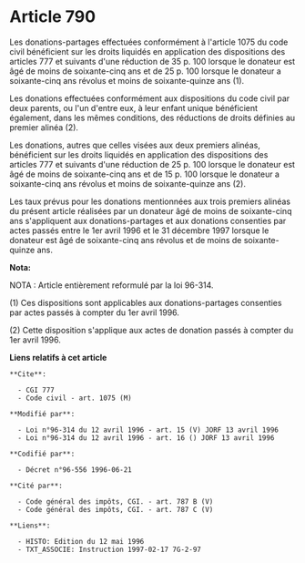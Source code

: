 # Article 790

Les donations-partages effectuées conformément à l'article 1075 du code civil bénéficient sur les droits liquidés en
application des dispositions des articles 777 et suivants d'une réduction de 35 p. 100 lorsque le donateur est âgé de moins
de soixante-cinq ans et de 25 p. 100 lorsque le donateur a soixante-cinq ans révolus et moins de soixante-quinze ans (1).

Les donations effectuées conformément aux dispositions du code civil par deux parents, ou l'un d'entre eux, à leur enfant
unique bénéficient également, dans les mêmes conditions, des réductions de droits définies au premier alinéa (2).

Les donations, autres que celles visées aux deux premiers alinéas, bénéficient sur les droits liquidés en application des
dispositions des articles 777 et suivants d'une réduction de 25 p. 100 lorsque le donateur est âgé de moins de soixante-cinq
ans et de 15 p. 100 lorsque le donateur a soixante-cinq ans révolus et moins de soixante-quinze ans (2).

Les taux prévus pour les donations mentionnées aux trois premiers alinéas du présent article réalisées par un donateur âgé de
moins de soixante-cinq ans s'appliquent aux donations-partages et aux donations consenties par actes passés entre le 1er
avril 1996 et le 31 décembre 1997 lorsque le donateur est âgé de soixante-cinq ans révolus et de moins de soixante-quinze
ans.

**Nota:**

NOTA : Article entièrement reformulé par la loi 96-314.

(1) Ces dispositions sont applicables aux donations-partages consenties par actes passés à compter du 1er avril 1996.

(2) Cette disposition s'applique aux actes de donation passés à compter du 1er avril 1996.

**Liens relatifs à cet article**

	**Cite**:

	  - CGI 777
	  - Code civil - art. 1075 (M)

	**Modifié par**:

	  - Loi n°96-314 du 12 avril 1996 - art. 15 (V) JORF 13 avril 1996
	  - Loi n°96-314 du 12 avril 1996 - art. 16 () JORF 13 avril 1996

	**Codifié par**:

	  - Décret n°96-556 1996-06-21

	**Cité par**:

	  - Code général des impôts, CGI. - art. 787 B (V)
	  - Code général des impôts, CGI. - art. 787 C (V)

	**Liens**:

	  - HISTO: Edition du 12 mai 1996
	  - TXT_ASSOCIE: Instruction 1997-02-17 7G-2-97
